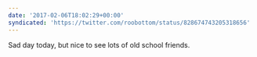 ```yaml
---
date: '2017-02-06T18:02:29+00:00'
syndicated: 'https://twitter.com/roobottom/status/828674743205318656'
---
```

Sad day today, but nice to see lots of old school friends.

